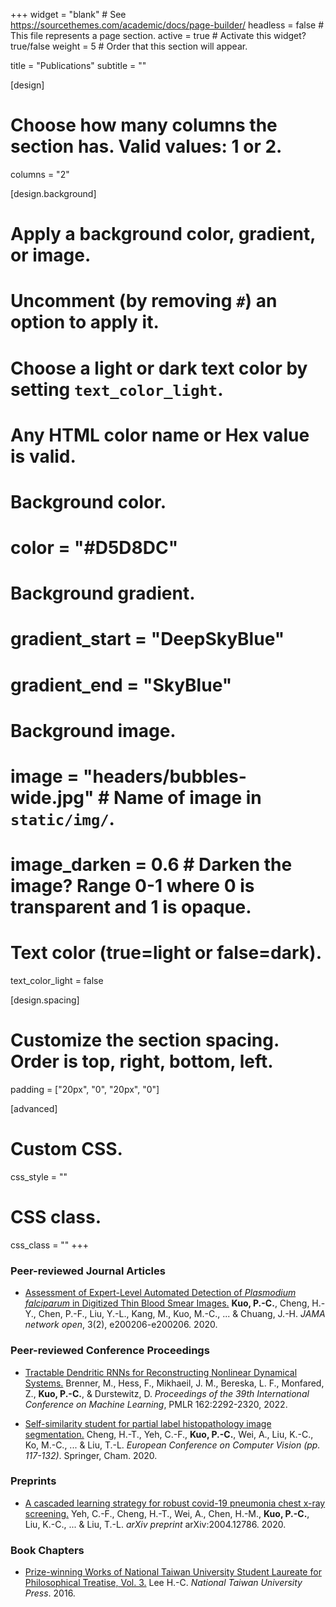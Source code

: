 +++
widget = "blank"  # See https://sourcethemes.com/academic/docs/page-builder/
headless = false  # This file represents a page section.
active = true  # Activate this widget? true/false
weight = 5  # Order that this section will appear.

title = "Publications"
subtitle = ""

[design]
  # Choose how many columns the section has. Valid values: 1 or 2.
  columns = "2"

[design.background]
  # Apply a background color, gradient, or image.
  #   Uncomment (by removing `#`) an option to apply it.
  #   Choose a light or dark text color by setting `text_color_light`.
  #   Any HTML color name or Hex value is valid.

  # Background color.
  # color = "#D5D8DC"
  
  # Background gradient.
  # gradient_start = "DeepSkyBlue"
  # gradient_end = "SkyBlue"
  
  # Background image.
  # image = "headers/bubbles-wide.jpg"  # Name of image in `static/img/`.
  # image_darken = 0.6  # Darken the image? Range 0-1 where 0 is transparent and 1 is opaque.

  # Text color (true=light or false=dark).
  text_color_light = false

[design.spacing]
  # Customize the section spacing. Order is top, right, bottom, left.
  padding = ["20px", "0", "20px", "0"]

[advanced]
 # Custom CSS. 
 css_style = ""
 
 # CSS class.
 css_class = ""
+++


### Peer-reviewed Journal Articles
+ [Assessment of Expert-Level Automated Detection of *Plasmodium falciparum* in Digitized Thin Blood Smear Images.](https://jamanetwork.com/journals/jamanetworkopen/fullarticle/2762023) **Kuo, P.-C.**, Cheng, H.-Y., Chen, P.-F., Liu, Y.-L., Kang, M., Kuo, M.-C., ... & Chuang, J.-H. *JAMA network open*, 3(2), e200206-e200206. 2020.


### Peer-reviewed Conference Proceedings
+ [Tractable Dendritic RNNs for Reconstructing Nonlinear Dynamical Systems.](https://proceedings.mlr.press/v162/brenner22a.html) Brenner, M., Hess, F., Mikhaeil, J. M., Bereska, L. F., Monfared, Z., **Kuo, P.-C.**, & Durstewitz, D. *Proceedings of the 39th International Conference on Machine Learning*, PMLR 162:2292-2320, 2022.

+ [Self-similarity student for partial label histopathology image segmentation.](https://link.springer.com/chapter/10.1007/978-3-030-58595-2_8) Cheng, H.-T., Yeh, C.-F., **Kuo, P.-C.**, Wei, A., Liu, K.-C., Ko, M.-C., ... & Liu, T.-L. *European Conference on Computer Vision (pp. 117-132)*. Springer, Cham. 2020.


### Preprints
+ [A cascaded learning strategy for robust covid-19 pneumonia chest x-ray screening.](https://arxiv.org/abs/2004.12786) Yeh, C.-F., Cheng, H.-T., Wei, A., Chen, H.-M., **Kuo, P.-C.**, Liu, K.-C., ... & Liu, T.-L. *arXiv preprint* arXiv:2004.12786. 2020.


### Book Chapters
+ [Prize-winning Works of National Taiwan University Student Laureate for Philosophical Treatise, Vol. 3.](https://press.ntu.edu.tw/tw/publish/show.php?act=book&refer=ntup_book00921&page=2&field=bser) Lee H.-C. *National Taiwan University Press*. 2016.